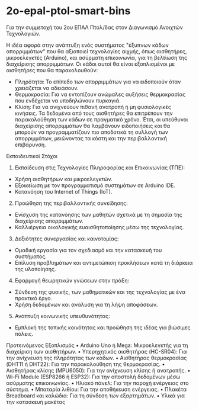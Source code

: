 # 2o-epal-ptol-smart-bins
Για την συμμετοχή του 2ου ΕΠΑΛ Πτολ/δας στον Διαγωνισμό Ανοιχτών Τεχνολογιών.

Η ιδέα αφορά στην ανάπτυξη ενός συστήματος "έξυπνων κάδων απορριμμάτων" που θα αξιοποιεί τεχνολογίες αιχμής, όπως αισθητήρες, μικροελεγκτές (Arduino), και ασύρματη επικοινωνία, για τη βελτίωση της διαχείρισης απορριμμάτων. Οι κάδοι αυτοί θα είναι εξοπλισμένοι με αισθητήρες που θα παρακολουθούν:
- Πληρότητα: Το επίπεδο των απορριμμάτων για να ειδοποιούν όταν χρειάζεται να αδειάσουν.
- Θερμοκρασία: Για να εντοπίζουν ανώμαλες αυξήσεις θερμοκρασίας που ενδέχεται να υποδηλώνουν πυρκαγιά.
- Κλίση: Για να ανιχνεύουν πιθανή ανατροπή ή μη φυσιολογικές κινήσεις.
Τα δεδομένα από τους αισθητήρες θα επιτρέπουν την παρακολούθηση των κάδων σε πραγματικό χρόνο. Έτσι, οι υπεύθυνοι διαχείρισης απορριμμάτων θα λαμβάνουν ειδοποιήσεις και θα μπορούν να προγραμματίζουν πιο αποδοτικά τη συλλογή των απορριμμάτων, μειώνοντας τα κόστη και την περιβαλλοντική επιβάρυνση. 

Εκπαιδευτικοί Στόχοι

1.	Εκπαίδευση στις Τεχνολογίες Πληροφορίας και Επικοινωνίας (ΤΠΕ):
- Χρήση αισθητήρων και μικροελεγκτών.
- Εξοικείωση με τον προγραμματισμό συστημάτων σε Arduino IDE.
- Κατανόηση του Internet of Things (IoT).
2.	Προώθηση της περιβαλλοντικής συνείδησης:
- Ενίσχυση της κατανόησης των μαθητών σχετικά με τη σημασία της διαχείρισης απορριμμάτων.
- Καλλιέργεια οικολογικής ευαισθητοποίησης μέσω της τεχνολογίας.
3.	Δεξιότητες συνεργασίας και καινοτομίας:
- Ομαδική εργασία για τον σχεδιασμό και την κατασκευή του συστήματος.
- Επίλυση προβλημάτων και αντιμετώπιση προκλήσεων κατά τη διάρκεια της υλοποίησης.
4.	Εφαρμογή θεωρητικών γνώσεων στην πράξη:
- Σύνδεση της φυσικής, των μαθηματικών και της τεχνολογίας με ένα πρακτικό έργο.
- Χρήση δεδομένων και ανάλυση για τη λήψη αποφάσεων.
5.	Ανάπτυξη κοινωνικής υπευθυνότητας:
- Εμπλοκή της τοπικής κοινότητας και προώθηση της ιδέας για βιώσιμες πόλεις.

Προτεινόμενος Εξοπλισμός
•	Arduino Uno ή Mega: Μικροελεγκτής για τη διαχείριση των αισθητήρων.
•	Υπερηχητικός αισθητήρας (HC-SR04): Για την ανίχνευση της πληρότητας των κάδων.
•	Αισθητήρας θερμοκρασίας (DHT11 ή DHT22): Για την παρακολούθηση της θερμοκρασίας.
•	Αισθητήρας κλίσης (MPU6050): Για την ανίχνευση κλίσης ή ανατροπής.
•	Wi-Fi Module (ESP8266 ή ESP32): Για την αποστολή δεδομένων μέσω ασύρματης επικοινωνίας.
•	Ηλιακό πάνελ: Για την παροχή ενέργειας στο σύστημα.
•	Μπαταρία λιθίου: Για την αποθήκευση ενέργειας.
•	Πλακέτα Breadboard και καλώδια: Για τη σύνδεση των εξαρτημάτων.
•	Υλικά για την κατασκευή μακέτας 




